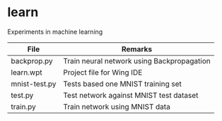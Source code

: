 # learn
Experiments in machine learning

| File  | Remarks |
|---------------|--------------------------------------------|
| backprop.py | Train neural network using Backpropagation |
| learn.wpt | Project file for Wing IDE |
| mnist-test.py | Tests based one MNIST training set |
| test.py  | Test network against MNIST test dataset |
| train.py      | Train network using MNIST data |
